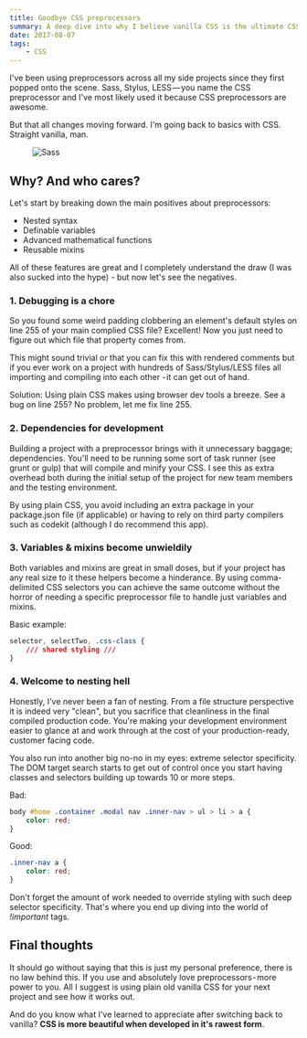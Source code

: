 ```yaml
---
title: Goodbye CSS preprocessors
summary: A deep dive into why I believe vanilla CSS is the ultimate CSS
date: 2017-08-07
tags:
    - CSS
---
```


I've been using preprocessors across all my side projects since they first popped onto the scene. Sass, Stylus, LESS — you name the CSS preprocessor and I've most likely used it because CSS preprocessors are awesome.

But that all changes moving forward. I'm going back to basics with CSS. Straight vanilla, man.

<figure>
    <picture>
        <img src="https://bradleytaunt.com/static/images/articles/sass-cancel_rl1fsw_c_scale,w_800.jpg"
        alt="Sass">
    </picture>
</figure>

## Why? And who cares?

Let's start by breaking down the main positives about preprocessors:

- Nested syntax
- Definable variables
- Advanced mathematical functions
- Reusable mixins

All of these features are great and I completely understand the draw (I was also sucked into the hype) - but now let's see the negatives.

### 1. Debugging is a chore

So you found some weird padding clobbering an element's default styles on line 255 of your main complied CSS file? Excellent! Now you just need to figure out which file that property comes from.

This might sound trivial or that you can fix this with rendered comments but if you ever work on a project with hundreds of Sass/Stylus/LESS files all importing and compiling into each other - it can get out of hand.

Solution: Using plain CSS makes using browser dev tools a breeze. See a bug on line 255? No problem, let me fix line 255.

### 2. Dependencies for development

Building a project with a preprocessor brings with it unnecessary baggage; dependencies. You'll need to be running some sort of task runner (see grunt or gulp) that will compile and minify your CSS. I see this as extra overhead both during the initial setup of the project for new team members and the testing environment.

By using plain CSS, you avoid including an extra package in your package.json file (if applicable) or having to rely on third party compilers such as codekit (although I do recommend this app).

### 3. Variables &amp; mixins become unwieldily

Both variables and mixins are great in small doses, but if your project has any real size to it these helpers become a hinderance. By using comma-delimited CSS selectors you can achieve the same outcome without the horror of needing a specific preprocessor file to handle just variables and mixins.

Basic example:

```css
selector, selectTwo, .css-class {
    /// shared styling ///
}
```

### 4. Welcome to nesting hell

Honestly, I've never been a fan of nesting. From a file structure perspective it is indeed very "clean", but you sacrifice that cleanliness in the final compiled production code. You're making your development environment easier to glance at and work through at the cost of your production-ready, customer facing code.

You also run into another big no-no in my eyes: extreme selector specificity. The DOM target search starts to get out of control once you start having classes and selectors building up towards 10 or more steps.

Bad:

```css
body #home .container .modal nav .inner-nav > ul > li > a {
    color: red;
}
```

Good:

```css
.inner-nav a {
    color: red;
}
```

Don't forget the amount of work needed to override styling with such deep selector specificity. That's where you end up diving into the world of <i>!important</i> tags.

## Final thoughts

It should go without saying that this is just my personal preference, there is no law behind this. If you use and absolutely love preprocessors - more power to you. All I suggest is using plain old vanilla CSS for your next project and see how it works out.

And do you know what I've learned to appreciate after switching back to vanilla? <strong>CSS is more beautiful when developed in it's rawest form</strong>.
